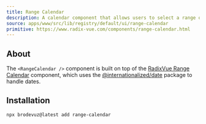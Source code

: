 ```yaml
---
title: Range Calendar
description: A calendar component that allows users to select a range of dates.
source: apps/www/src/lib/registry/default/ui/range-calendar
primitive: https://www.radix-vue.com/components/range-calendar.html
---
```


<ComponentPreview name="RangeCalendarDemo" />

## About

The `<RangeCalendar />` component is built on top of the [RadixVue Range Calendar](https://www.bits-ui.com/docs/components/range-calendar) component, which uses the [@internationalized/date](https://react-spectrum.adobe.com/internationalized/date/index.html) package to handle dates.

## Installation

```bash
npx brodevuz@latest add range-calendar
```
